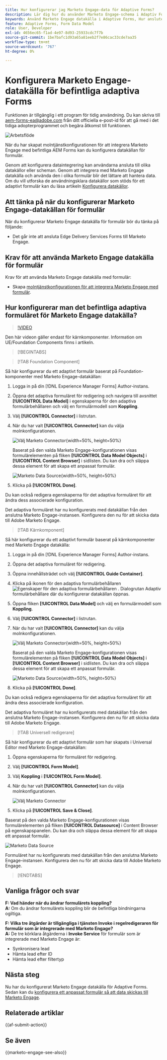 ```yaml
---
title: Hur konfigurerar jag Marketo Engage-data för Adaptive Forms?
description: Lär dig hur du använder Marketo Engage-schema i Adaptiv Forms.
keywords: Använd Marketo Engage datakälla i Adaptive Forms, Hur ansluter jag en Marketo-instansdatakälla till formuläret? , Ansluta ett formulär till Marketo.
feature: Adaptive Forms, Form Data Model
role: User, Developer
exl-id: 4656ec65-f1ad-4e97-8d93-25933cdc7f7b
source-git-commit: 1be7bafc1d93a65a81eeb2f7e86cac33cde7aa35
workflow-type: tm+mt
source-wordcount: '767'
ht-degree: 0%

---
```


# Konfigurera Marketo Engage-datakälla för befintliga adaptiva Forms

<span class="preview"> Funktionen är tillgänglig i ett program för tidig användning. Du kan skriva till aem-forms-ea@adobe.com från ditt officiella e-post-id för att gå med i det tidiga adopterprogrammet och begära åtkomst till funktionen. </span>

![Arbetsflöde](/help/forms/assets/workflow-marketo-2.png)

När du har skapat molntjänstkonfigurationen för att integrera Marketo Engage med befintliga AEM Forms kan du konfigurera datakällan för formulär.

Genom att konfigurera dataintegrering kan användarna ansluta till olika datakällor eller scheman. Genom att integrera med Marketo Engage datakälla och använda den i olika formulär blir det lättare att hantera data. Om du vill utforska de användningsklara datakällor som stöds för ett adaptivt formulär kan du läsa artikeln [Konfigurera datakällor](/help/forms/configure-data-sources.md).

## Att tänka på när du konfigurerar Marketo Engage-datakällan för formulär

När du konfigurerar Marketo Engage datakälla för formulär bör du tänka på följande:

* Det går inte att ansluta Edge Delivery Services Forms till Marketo Engage.

## Krav för att använda Marketo Engage datakälla för formulär

Krav för att använda Marketo Engage datakälla med formulär:

* Skapa [molntjänstkonfigurationen för att integrera Marketo Engage med formulär](/help/forms/integrate-form-to-marketo-engage.md).

## Hur konfigurerar man det befintliga adaptiva formuläret för Marketo Engage datakälla?

>[!VIDEO](https://video.tv.adobe.com/v/3442871/marketo-aem-forms-aem-marketo-engage)

<span> Den här videon gäller endast för kärnkomponenter. Information om UE/Foundation Components finns i artikeln.</span>

>[!BEGINTABS]

>[!TAB Foundation Component]

Så här konfigurerar du ett adaptivt formulär baserat på Foundation-komponenter med Marketo Engage-datakällan:

1. Logga in på din [!DNL Experience Manager Forms] Author-instans.
1. Öppna det adaptiva formuläret för redigering och navigera till avsnittet **[!UICONTROL Data Model]** i egenskaperna för den adaptiva formulärbehållaren och välj en formulärmodell som **Koppling**.
1. Välj **[!UICONTROL Connector]** i listrutan.
1. När du har valt **[!UICONTROL Connector]** kan du välja molnkonfigurationen.

   ![Välj Marketo Connector](/help/forms/assets/select-marketo-connector-af1.png){width=50%, height=50%}

   Baserat på den valda Marketo Engage-konfigurationen visas formulärelementen på fliken **[!UICONTROL Data Model Objects]** i **[!UICONTROL Content Browser]** i sidlisten. Du kan dra och släppa dessa element för att skapa ett anpassat formulär.

   ![Marketo Data Source](/help/forms/assets/marketo-engage-data-source-af1.png){width=50%, height=50%}

1. Klicka på **[!UICONTROL Done]**.

Du kan också redigera egenskaperna för det adaptiva formuläret för att ändra dess associerade konfiguration.

Det adaptiva formuläret har nu konfigurerats med datakällan från den anslutna Marketo Engage-instansen. Konfigurera den nu för att skicka data till Adobe Marketo Engage.

>[!TAB Kärnkomponent]

Så här konfigurerar du ett adaptivt formulär baserat på kärnkomponenter med Marketo Engage datakälla:

1. Logga in på din [!DNL Experience Manager Forms] Author-instans.

1. Öppna det adaptiva formuläret för redigering.
1. Öppna innehållsträdet och välj **[!UICONTROL Guide Container]**.
1. Klicka på ikonen för den adaptiva formulärbehållaren ![Egenskaper för den adaptiva formulärbehållaren](/help/forms/assets/configure-icon.svg) . Dialogrutan Adaptiv formulärbehållare där du konfigurerar datakällan öppnas.
1. Öppna fliken **[!UICONTROL Data Model]** och välj en formulärmodell som **Koppling**.
1. Välj **[!UICONTROL Connector]** i listrutan.

1. När du har valt **[!UICONTROL Connector]** kan du välja molnkonfigurationen.

   ![Välj Marketo Connector](/help/forms/assets/select-marketo-connector.png){width=50%, height=50%}

   Baserat på den valda Marketo Engage-konfigurationen visas formulärelementen på fliken **[!UICONTROL Data Model Objects]** i **[!UICONTROL Content Browser]** i sidlisten. Du kan dra och släppa dessa element för att skapa ett anpassat formulär.

   ![Marketo Data Source](/help/forms/assets/marketo-engage-data-source.png){width=50%, height=50%}

1. Klicka på **[!UICONTROL Done]**.

Du kan också redigera egenskaperna för det adaptiva formuläret för att ändra dess associerade konfiguration.

Det adaptiva formuläret har nu konfigurerats med datakällan från den anslutna Marketo Engage-instansen. Konfigurera den nu för att skicka data till Adobe Marketo Engage.

>[!TAB Universell redigerare]

Så här konfigurerar du ett adaptivt formulär som har skapats i Universal Editor med Marketo Engage-datakällan:

1. Öppna egenskaperna för formuläret för redigering.
1. Välj **[!UICONTROL Form Model]**.
1. Välj **Koppling** i **[!UICONTROL Form Model]**.
1. När du har valt **[!UICONTROL Connector]** kan du välja molnkonfigurationen.

   ![Välj Marketo Connector](/help/forms/assets/select-marketo-connector-ue.png)

1. Klicka på **[!UICONTROL Save & Close]**.

Baserat på den valda Marketo Engage-konfigurationen visas formulärelementen på fliken **[!UICONTROL Datasource]** i Content Browser på egenskapspanelen. Du kan dra och släppa dessa element för att skapa ett anpassat formulär.

![Marketo Data Source](/help/forms/assets/marketo-engage-data-source-ue.png)

Formuläret har nu konfigurerats med datakällan från den anslutna Marketo Engage-instansen. Konfigurera den nu för att skicka data till Adobe Marketo Engage.

>[!ENDTABS]

## Vanliga frågor och svar

**F: Vad händer när du ändrar formulärets koppling?**\
**A:** Om du ändrar formulärets koppling blir de befintliga bindningarna ogiltiga.

**F: Vilka tre åtgärder är tillgängliga i tjänsten Invoke i regelredigeraren för formulär som är integrerade med Marketo Engage?**\
**A:** De tre körklara åtgärderna i **Invoke Service** för formulär som är integrerade med Marketo Engage är:
* Synkronisera lead
* Hämta lead efter ID
* Hämta lead efter filtertyp

## Nästa steg

Nu har du konfigurerat Marketo Engage datakälla för Adaptive Forms. Sedan kan du [konfigurera ett anpassat formulär så att data skickas till Marketo Engage](/help/forms/submit-adaptive-form-to-marketo-engage.md).

## Relaterade artiklar

{{af-submit-action}}

## Se även

{{marketo-engage-see-also}}
